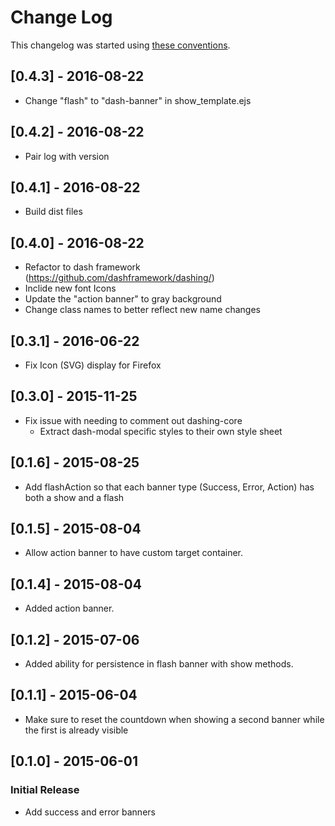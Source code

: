 # Change Log

This changelog was started using [these conventions](http://keepachangelog.com/).

## [0.4.3] - 2016-08-22

 * Change "flash" to "dash-banner" in show_template.ejs

## [0.4.2] - 2016-08-22

 * Pair log with version

## [0.4.1] - 2016-08-22

 * Build dist files

## [0.4.0] - 2016-08-22

 * Refactor to dash framework (https://github.com/dashframework/dashing/)
 * Inclide new font Icons
 * Update the "action banner" to gray background
 * Change class names to better reflect new name changes

## [0.3.1] - 2016-06-22

 * Fix Icon (SVG) display for Firefox

## [0.3.0] - 2015-11-25

 * Fix issue with needing to comment out dashing-core
     * Extract dash-modal specific styles to their own style sheet

## [0.1.6] - 2015-08-25

 * Add flashAction so that each banner type (Success, Error, Action) has both a show and a flash

## [0.1.5] - 2015-08-04

 * Allow action banner to have custom target container.

## [0.1.4] - 2015-08-04

 * Added action banner.

## [0.1.2] - 2015-07-06

 * Added ability for persistence in flash banner with show methods.

## [0.1.1] - 2015-06-04

 * Make sure to reset the countdown when showing a second banner while the first is already visible

## [0.1.0] - 2015-06-01

### Initial Release

 * Add success and error banners
